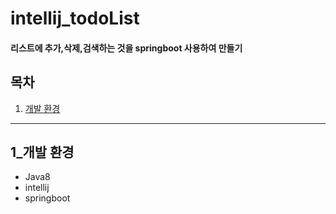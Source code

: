 # intellij_todoList
#### 리스트에 추가,삭제,검색하는 것을 springboot 사용하여 만들기

## 목차
1. [개발 환경](#1_개발-환경)

---
## 1_개발 환경
- Java8
- intellij
- springboot
